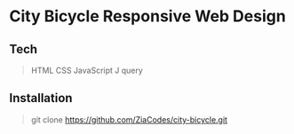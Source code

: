 # City Bicycle Responsive Web Design


## Tech

> HTML 
> CSS 
> JavaScript
> J query 


## Installation 

> git clone https://github.com/ZiaCodes/city-bicycle.git


